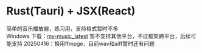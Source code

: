 # Rust(Tauri) + JSX(React)

简单的音乐播放器，练习用，支持格式暂时不多  
Windows 下载：[my-music_latest](https://github.com/hellolio/my_music/releases/tag/0.3.0)
暂不支持其他平台，不过框架跨平台，后续可能支持
20250416：换用ffmpge，目前wav和aiff暂时还有问题
